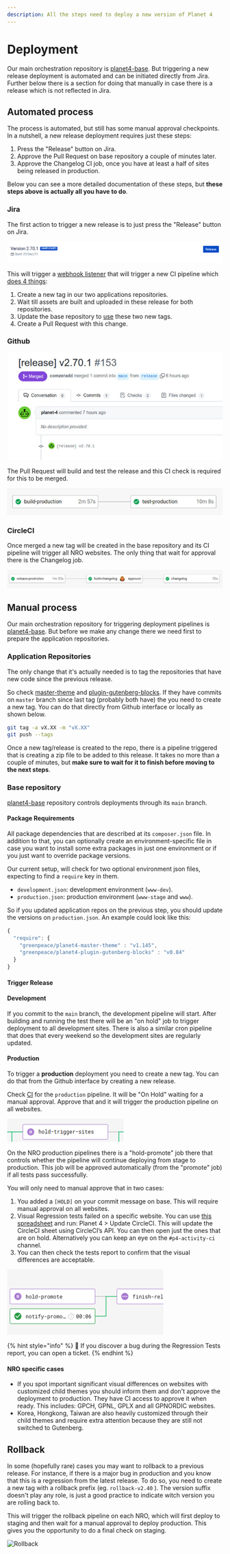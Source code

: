 ```yaml
---
description: All the steps need to deploy a new version of Planet 4
---
```


# Deployment

Our main orchestration repository is [planet4-base](https://github.com/greenpeace/planet4-base). But triggering a new release deployment is automated and can be initiated directly from Jira. Further below there is a section for doing that manually in case there is a release which is not reflected in Jira.

## Automated process

The process is automated, but still has some manual approval checkpoints. In a nutshell, a new release deployment requires just these steps:

1. Press the "Release" button on Jira.
2. Approve the Pull Request on base repository a couple of minutes later.
3. Approve the Changelog CI job, once you have at least a half of sites being released in production.

Below you can see a more detailed documentation of these steps, but **these steps above is actually all you have to do**.

### Jira

The first action to trigger a new release is to just press the "Release" button on Jira.

![Press the "Release" button on the top-right.](../.gitbook/assets/jira-release.jpg)

This will trigger a [webhook listener](https://github.com/greenpeace/planet4-release) that will trigger a new CI pipeline which [does 4 things](https://github.com/greenpeace/planet4-base/blob/main/bin/promote.py):

1. Create a new tag in our two applications repositories.
2. Wait till assets are built and uploaded in these release for both repositories.
3. Update the base repository to [use](https://github.com/greenpeace/planet4-base/blob/main/production.json) these two new tags.
4. Create a Pull Request with this change.

### Github

![New release Pull Request](../.gitbook/assets/rc-pr.jpg)

The Pull Request will build and test the release and this CI check is required for this to be merged.

![Release branch pipeline](../.gitbook/assets/release-rc.jpg)

### CircleCI

Once merged a new tag will be created in the base repository and its CI pipeline will trigger all NRO websites. The only thing that wait for approval there is the Changelog job.

![New release pipeline](../.gitbook/assets/release-ci.jpg)

## Manual process

Our main orchestration repository for triggering deployment pipelines is [planet4-base](https://github.com/greenpeace/planet4-base).  But before we make any change there we need first to prepare the application repositories.

### Application Repositories

The only change that it's actually needed is to tag the repositories that have new code since the previous release.

So check [master-theme](https://github.com/greenpeace/planet4-master-theme) and [plugin-gutenberg-blocks](https://github.com/greenpeace/planet4-plugin-gutenberg-blocks). If they have commits on `master` branch since last tag (probably both have) the you need to create a new tag. You can do that directly from Github interface or locally as shown below.

```bash
git tag -a vX.XX -m "vX.XX"
git push --tags
```

Once a new tag/release is created to the repo, there is a pipeline triggered that is creating a zip file to be added to this release. It takes no more than a couple of minutes, but **make sure to wait for it to finish before moving to the next steps**.

### Base repository

[planet4-base](https://github.com/greenpeace/planet4-base) repository controls deployments through its `main` branch.

#### Package Requirements

All package dependencies that are described at its `composer.json` file. In addition to that, you can optionally create an environment-specific file in case you want to install some extra packages in just one environment or if you just want to override package versions.

Our current setup, will check for two optional environment json files, expecting to find a `require` key in them.

* `development.json`: development environment (`www-dev`).
* `production.json`: production environment (`www-stage` and `www`).

So if you updated application repos on the previous step, you should update the versions on `production.json`. An example could look like this:

```javascript
{
  "require": {
    "greenpeace/planet4-master-theme" : "v1.145",
    "greenpeace/planet4-plugin-gutenberg-blocks" : "v0.84"
  }
}
```

#### Trigger Release

#### Development

If you commit to the `main` branch, the development pipeline will start. After building and running the test there will be an "on hold" job to trigger deployment to all development sites. There is also a similar cron pipeline that does that every weekend so the development sites are regularly updated.

#### Production

To trigger a **production** deployment you need to create a new tag. You can do that from the Github interface by creating a new release.

Check [CI](https://circleci.com/gh/greenpeace/workflows/planet4-base) for the `production` pipeline. It will be "On Hold" waiting for a manual approval. Approve that and it will trigger the production pipeline on all websites.

![](<../.gitbook/assets/hold-trigger-sites (3) (1) (1) (1) (2).png>)

On the NRO production pipelines there is a "hold-promote" job there that controls whether the pipeline will continue deploying from stage to production. This job will be approved automatically (from the "promote" job) if all tests pass successfully.

You will only need to manual approve that in two cases:

1. You added a `[HOLD]` on your commit message on base. This will require manual approval on all websites.
2. Visual Regression tests failed on a specific website. You can use [this spreadsheet](https://docs.google.com/spreadsheets/d/1uAmZLIWYsxrBByqbhoF\_vVtSM7WGebYWIc0xftPRPwE/edit#gid=390993139) and run: Planet 4 > Update CircleCI. This will update the CircleCI sheet using CircleCI’s API. You can then open just the ones that are on hold. Alternatively you can keep an eye on the `#p4-activity-ci` channel.
3. You can then check the tests report to confirm that the visual differences are acceptable.

![](<../.gitbook/assets/hold-promote (5) (8) (1) (1) (12).png>)

{% hint style="info" %}
🐞 If you discover a bug during the Regression Tests report, you can open a ticket.
{% endhint %}

#### NRO specific cases

* If you spot important significant visual differences on websites with customized child themes you should inform them and don't approve the deployment to production. They have CI access to approve it when ready. This includes: GPCH, GPNL, GPLX and all GPNORDIC websites.
* Korea, Hongkong, Taiwan are also heavily customized through their child themes and require extra attention because they are still not switched to Gutenberg.

## Rollback

In some (hopefully rare) cases you may want to rollback to a previous release. For instance, if there is a major bug in production and you know that this is a regression from the latest release. To do so, you need to create a new tag with a rollback prefix (eg. `rollback-v2.40` ). The version suffix doesn't play any role, is just a good practice to indicate witch version you are rolling back to.

This will trigger the rollback pipeline on each NRO, which will first deploy to staging and then wait for a manual approval to deploy production. This gives you the opportunity to do a final check on staging.

![Rollback](<../.gitbook/assets/rollback (1).png>)
